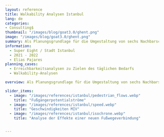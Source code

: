 ```yaml
---
layout: reference
title: Walkability Analysen Istanbul
lang: de
categories:
- Consulting$
thumbnail: "/images/blog/goat3.0/ghent.png"
image: "/images/blog/goat3.0/ghent.png"
summary: Als Planungsgrundlage für die Umgestaltung von sechs Nachbarschaften in Istanbul wurden GIS-basierte Erreichbarkeits- und Walkability-Analysen durchgeführt.
information:
  - Super Eight / Stadt Istanbul
  - 2021 - 2022
  - Elias Pajares
planning_cases:
  - Erreichbarkeitsanalysen zu Zielen des täglichen Bedarfs
  - Walkability-Analysen

overview: Als Planungsgrundlage für die Umgestaltung von sechs Nachbarschaften in Istanbul wurden GIS-basierte Erreichbarkeits- und Walkability-Analysen durchgeführt (u.a. Erreichbarkeit zu Zielen des täglichen Bedarfs, Darstellung von Wegequalitäten). Nach der Identifizierung von Schwachstellen wurden potenzielle Maßnahmen entwickelt und die Auswirkungen quantitativ ermittelt.

slider_items:
  - image: "/images/references/istanbul/pedestrian_flows.webp"
    title: "Fußgängerpotentialströme"
  - image: "/images/references/istanbul/speed.webp"
    title: "Geschwindigkeiten MIV"
  - image: "/images/references/istanbul/isochrone.webp"
    title: "Analyse der Effekte einer neuen Fußwegeverbindung"


---
```


